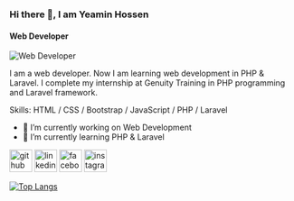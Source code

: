 ### Hi there 👋, I am Yeamin Hossen
#### Web Developer
![Web Developer](https://scontent.fdac136-1.fna.fbcdn.net/v/t39.30808-6/327333597_476228578040892_5232170235843093997_n.jpg?stp=dst-jpg_p180x540&_nc_cat=107&ccb=1-7&_nc_sid=730e14&_nc_eui2=AeG0f7mMCN5pruwVpBBtoJ-yn_Zu86vhb5Cf9m7zq-FvkPa_rUeEDF2y8q6VX6gepobdwFrOHVzFqra_ps7-SEG9&_nc_ohc=DbKD-Fb8obgAX8S42Gf&_nc_ht=scontent.fdac136-1.fna&oh=00_AfAiDmGtXSbVASyt9HtJ4Jop0flIFDTiannp1PgasZa6KQ&oe=63D57C16)

I am a web developer. Now I am learning web development in PHP & Laravel. 
I complete my internship at Genuity Training in PHP programming and Laravel framework.

Skills:  HTML / CSS / Bootstrap / JavaScript / PHP / Laravel

- 🔭 I’m currently working on Web Development 
- 🌱 I’m currently learning PHP & Laravel 


[<img src='https://cdn.jsdelivr.net/npm/simple-icons@3.0.1/icons/github.svg' alt='github' height='40'>](https://github.com/https://github.com/Yeamin849)  [<img src='https://cdn.jsdelivr.net/npm/simple-icons@3.0.1/icons/linkedin.svg' alt='linkedin' height='40'>](https://www.linkedin.com/in/https://www.linkedin.com/in/yeamin-hossen-224787247//)  [<img src='https://cdn.jsdelivr.net/npm/simple-icons@3.0.1/icons/facebook.svg' alt='facebook' height='40'>](https://www.facebook.com/https://www.facebook.com/yeaminhossen849)  [<img src='https://cdn.jsdelivr.net/npm/simple-icons@3.0.1/icons/instagram.svg' alt='instagram' height='40'>](https://www.instagram.com/https://www.instagram.com/yeaminh_/)  

[![Top Langs](https://github-readme-stats.vercel.app/api/top-langs/?username=https://github.com/Yeamin849)](https://github.com/anuraghazra/github-readme-stats)

